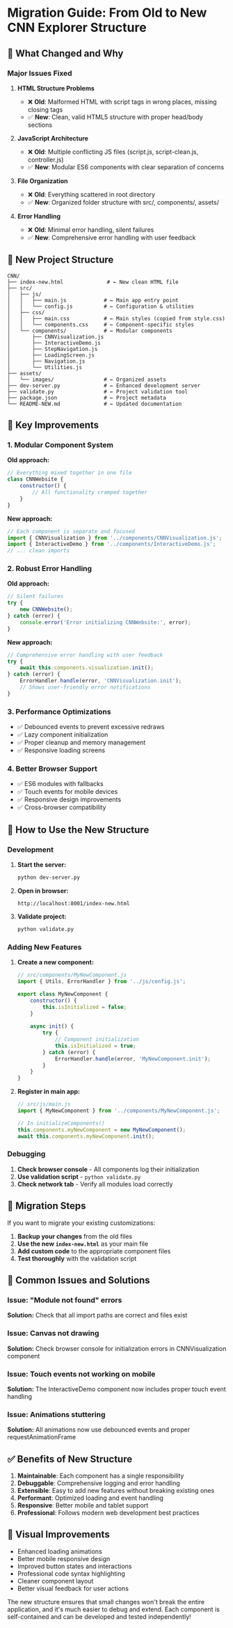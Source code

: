 # Migration Guide: From Old to New CNN Explorer Structure

## 🎯 What Changed and Why

### Major Issues Fixed

1. **HTML Structure Problems**
   - ❌ **Old**: Malformed HTML with script tags in wrong places, missing closing tags
   - ✅ **New**: Clean, valid HTML5 structure with proper head/body sections

2. **JavaScript Architecture**
   - ❌ **Old**: Multiple conflicting JS files (script.js, script-clean.js, controller.js)
   - ✅ **New**: Modular ES6 components with clear separation of concerns

3. **File Organization**
   - ❌ **Old**: Everything scattered in root directory
   - ✅ **New**: Organized folder structure with src/, components/, assets/

4. **Error Handling**
   - ❌ **Old**: Minimal error handling, silent failures
   - ✅ **New**: Comprehensive error handling with user feedback

## 📁 New Project Structure

```
CNN/
├── index-new.html              # ← New clean HTML file
├── src/
│   ├── js/
│   │   ├── main.js            # ← Main app entry point
│   │   └── config.js          # ← Configuration & utilities
│   ├── css/
│   │   ├── main.css           # ← Main styles (copied from style.css)
│   │   └── components.css     # ← Component-specific styles
│   └── components/            # ← Modular components
│       ├── CNNVisualization.js
│       ├── InteractiveDemo.js
│       ├── StepNavigation.js
│       ├── LoadingScreen.js
│       ├── Navigation.js
│       └── Utilities.js
├── assets/
│   └── images/                # ← Organized assets
├── dev-server.py              # ← Enhanced development server
├── validate.py                # ← Project validation tool
├── package.json               # ← Project metadata
└── README-NEW.md              # ← Updated documentation
```

## 🔧 Key Improvements

### 1. Modular Component System

**Old approach:**
```javascript
// Everything mixed together in one file
class CNNWebsite {
    constructor() {
        // All functionality cramped together
    }
}
```

**New approach:**
```javascript
// Each component is separate and focused
import { CNNVisualization } from '../components/CNNVisualization.js';
import { InteractiveDemo } from '../components/InteractiveDemo.js';
// ... clean imports
```

### 2. Robust Error Handling

**Old approach:**
```javascript
// Silent failures
try {
    new CNNWebsite();
} catch (error) {
    console.error('Error initializing CNNWebsite:', error);
}
```

**New approach:**
```javascript
// Comprehensive error handling with user feedback
try {
    await this.components.visualization.init();
} catch (error) {
    ErrorHandler.handle(error, 'CNNVisualization.init');
    // Shows user-friendly error notifications
}
```

### 3. Performance Optimizations

- ✅ Debounced events to prevent excessive redraws
- ✅ Lazy component initialization
- ✅ Proper cleanup and memory management
- ✅ Responsive loading screens

### 4. Better Browser Support

- ✅ ES6 modules with fallbacks
- ✅ Touch events for mobile devices
- ✅ Responsive design improvements
- ✅ Cross-browser compatibility

## 🚀 How to Use the New Structure

### Development

1. **Start the server:**
   ```bash
   python dev-server.py
   ```

2. **Open in browser:**
   ```
   http://localhost:8001/index-new.html
   ```

3. **Validate project:**
   ```bash
   python validate.py
   ```

### Adding New Features

1. **Create a new component:**
   ```javascript
   // src/components/MyNewComponent.js
   import { Utils, ErrorHandler } from '../js/config.js';
   
   export class MyNewComponent {
       constructor() {
           this.isInitialized = false;
       }
       
       async init() {
           try {
               // Component initialization
               this.isInitialized = true;
           } catch (error) {
               ErrorHandler.handle(error, 'MyNewComponent.init');
           }
       }
   }
   ```

2. **Register in main app:**
   ```javascript
   // src/js/main.js
   import { MyNewComponent } from '../components/MyNewComponent.js';
   
   // In initializeComponents()
   this.components.myNewComponent = new MyNewComponent();
   await this.components.myNewComponent.init();
   ```

### Debugging

1. **Check browser console** - All components log their initialization
2. **Use validation script** - `python validate.py`
3. **Check network tab** - Verify all modules load correctly

## 🔄 Migration Steps

If you want to migrate your existing customizations:

1. **Backup your changes** from the old files
2. **Use the new `index-new.html`** as your main file
3. **Add custom code** to the appropriate component files
4. **Test thoroughly** with the validation script

## 🐛 Common Issues and Solutions

### Issue: "Module not found" errors
**Solution:** Check that all import paths are correct and files exist

### Issue: Canvas not drawing
**Solution:** Check browser console for initialization errors in CNNVisualization component

### Issue: Touch events not working on mobile
**Solution:** The InteractiveDemo component now includes proper touch event handling

### Issue: Animations stuttering
**Solution:** All animations now use debounced events and proper requestAnimationFrame

## ✅ Benefits of New Structure

1. **Maintainable**: Each component has a single responsibility
2. **Debuggable**: Comprehensive logging and error handling
3. **Extensible**: Easy to add new features without breaking existing ones
4. **Performant**: Optimized loading and event handling
5. **Responsive**: Better mobile and tablet support
6. **Professional**: Follows modern web development best practices

## 🎨 Visual Improvements

- Enhanced loading animations
- Better mobile responsive design
- Improved button states and interactions
- Professional code syntax highlighting
- Cleaner component layout
- Better visual feedback for user actions

The new structure ensures that small changes won't break the entire application, and it's much easier to debug and extend. Each component is self-contained and can be developed and tested independently!
